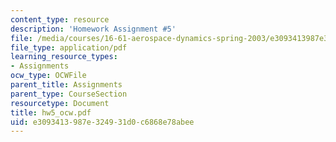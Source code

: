 ```yaml
---
content_type: resource
description: 'Homework Assignment #5'
file: /media/courses/16-61-aerospace-dynamics-spring-2003/e3093413987e324931d0c6868e78abee_hw5_ocw.pdf
file_type: application/pdf
learning_resource_types:
- Assignments
ocw_type: OCWFile
parent_title: Assignments
parent_type: CourseSection
resourcetype: Document
title: hw5_ocw.pdf
uid: e3093413-987e-3249-31d0-c6868e78abee
---
```

